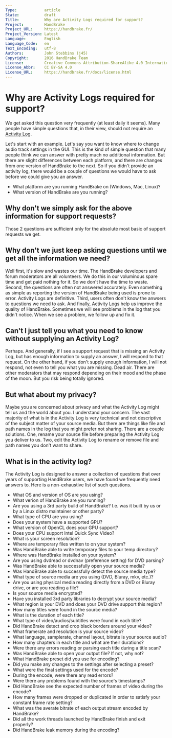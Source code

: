 ```yaml
---
Type:            article
State:           draft
Title:           Why are Activity Logs required for support?
Project:         HandBrake
Project_URL:     https://handbrake.fr/
Project_Version: Latest
Language:        English
Language_Code:   en
Text_Encoding:   utf-8
Authors:         John Stebbins (j45)
Copyright:       2016 HandBrake Team
License:         Creative Commons Attribution-ShareAlike 4.0 International
License_Abbr:    CC BY-SA 4.0
License_URL:     https://handbrake.fr/docs/license.html
---
```


Why are Activity Logs required for support?
===========================================

We get asked this question very frequently (at least daily it seems).  Many
people have simple questions that, in their view, should not require an
[Activity Log](../help/activity-log.html).

Let's start with an example. Let's say you want to know where to change audio
track settings in the GUI. This is the kind of simple question that many people
think we can answer with pretty much no additional information. But there are
slight differences between each platform, and there are changes from one version
of HandBrake to the next. So if you didn't provide an activity log, there would
be a couple of questions we would have to ask before we could give you an
answer.

* What platform are you running HandBrake on (Windows, Mac, Linux)?
* What version of HandBrake are you running?

## Why don't we simply ask for the above information for support requests?

Those 2 questions are sufficient only for the absolute most basic of support
requests we get.

## Why don't we just keep asking questions until we get all the information we need?

Well first, it's slow and wastes our time. The HandBrake developers and
forum moderators are all volunteers.  We do this in our voluminous spare time
and get paid nothing for it. So we don't have the time to waste. Second, the
questions are often not answered accurately. Even something as simple as
reporting the version of HandBrake being used is prone to error. Activity Logs
are definitive. Third, users often don't know the anwsers to questions we need
to ask. And finally, Activity Logs help us improve the quality of HandBrake.
Sometimes we will see problems in the log that you didn't notice.  When we
see a problem, we follow up and fix it.

## Can't I just tell you what you need to know without supplying an Activity Log?

Perhaps.  And generally, if I see a support request that is missing an Activity
Log, but has enough information to supply an answer, I will respond to that
request.  On the other hand, if you don't supply enough information, I
will not respond, not even to tell you what you are missing.  Dead air. There
are other moderators that may respond depending on their mood and the phase
of the moon. But you risk being totally ignored.

## But what about my privacy?

Maybe you are concerned about privacy and what the Activity Log might tell
us and the world about you. I understand your concern. The vast majority
of what is in the Activity Log is very technical and not descriptive of
the subject matter of your source media. But there are things
like file and path names in the log that you might prefer not sharing.
There are a couple solutions. One, rename your source file before preparing
the Activity Log you deliver to us. Two, edit the Activity Log to rename
or remove file and path names you don't want to share.

## What is in the activity log?

The Activity Log is designed to answer a collection of questions that
over years of supporting HandBrake users, we have found we frequently
need answers to.  Here is a non-exhaustive list of such questions.

* What OS and version of OS are you using?
* What verion of HandBrake are you running?
* Are you using a 3rd party build of HandBrake? I.e. was it built by us or
by a Linux distro maintainer or other party?
* What type of CPU are you using?
* Does your system have a supported GPU?
* What version of OpenCL does your GPU support?
* Does your CPU support Intel Quick Sync Video?
* What is your screen resolution?
* Where are temporary files written to on your system?
* Was HandBrake able to write temporary files to your temp directory?
* Where was HandBrake installed on your system?
* Are you using dvdread or dvdnav (preference setting) for DVD parsing?
* Was HandBrake able to successfully open your source media?
* Was HandBrake able to successfully detect the source media type?
* What type of source media are you using (DVD, Bluray, mkv, etc.)?
* Are you using physical media reading directly from a DVD or Bluray drive,
or are you reading a file?
* Is your source media encrypted?
* Have you installed 3rd party libraries to decrypt your source media?
* What region is your DVD and does your DVD drive support this region?
* How many titles were found in the source media?
* What is the duration of each title?
* What type of video/audios/subtitles were found in each title?
* Did HandBrake detect and crop black borders around your video?
* What framerate and resolution is your source video?
* What language, samplerate, channel layout, bitrate is your source audio?
* How many chapters in each title and what are their durations?
* Were there any errors reading or parsing each title during a title scan?
* Was HandBrake able to open your output file?  If not, why not?
* What HandBrake preset did you use for encoding?
* Did you make any changes to the settings after selecting a preset?
* What were the final settings used for the encode?
* During the encode, were there any read errors?
* Were there any problems found with the source's timestamps?
* Did HandBrake see the expected number of frames of video during the encode?
* How many frames were dropped or duplicated in order to satisfy your constant
frame rate setting?
* What was the averate bitrate of each output stream encoded by HandBrake?
* Did all the work threads launched by HandBrake finish and exit properly?
* Did HandBrake leak memory during the encoding?


